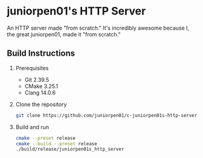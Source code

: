 # juniorpen01's HTTP Server

An HTTP server made "from scratch." It's incredibly awesome because I, the great juniorpen01, made it "from scratch."

## Build Instructions

1. Prerequisites

    * Git 2.39.5
    * CMake  3.25.1
    * Clang 14.0.6

2. Clone the repository

    ```bash
    git clone https://github.com/juniorpen01/c-juniorpen01s-http-server
    ```

3. Build and run

    ```bash
    cmake --preset release
    cmake --build --preset release
    ./build/release/juniorpen01s_http_server
    ```
